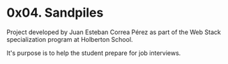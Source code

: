 # 0x04. Sandpiles

Project developed by Juan Esteban Correa Pérez as part of the Web Stack specialization program at Holberton School.

It's purpose is to help the student prepare for job interviews.


